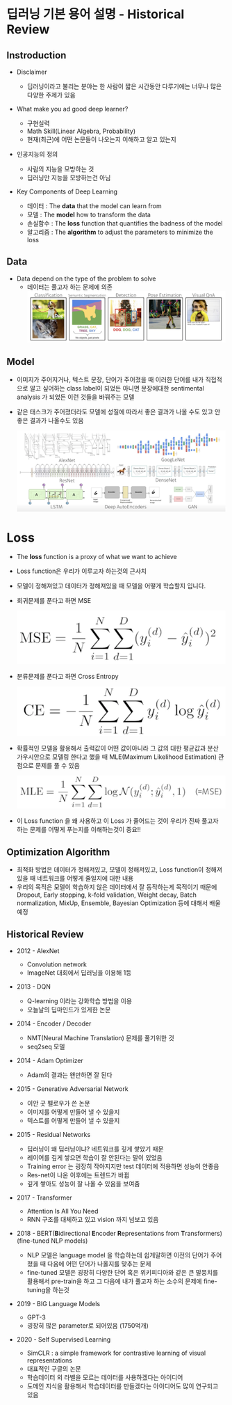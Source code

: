 # 딥러닝 기본 용어 설명 - Historical Review

## Instroduction

- Disclaimer
  - 딥러닝이라고 불리는 분야는 한 사람이 짧은 시간동안 다루기에는 너무나 많은 다양한 주제가 있음

- What make you ad good deep learner?
  - 구현실력
  - Math Skill(Linear Algebra, Probability)
  - 현재(최근)에 어떤 논문들이 나오는지 이해하고 알고 있는지

- 인공지능의 정의
  - 사람의 지능을 모방하는 것
  - 딥러닝만 지능을 모방하는건 아님

- Key Components of Deep Learning
  - 데이터 : The **data** that the model can learn from
  - 모델 : The **model** how to transform the data
  - 손실함수 : The **loss** function that quantifies the badness of the model
  - 알고리즘 : The **algorithm** to adjust the parameters to minimize the loss

## Data

- Data depend on the type of the problem to solve
  - 데이터는 풀고자 하는 문제에 의존
  ![](./img/2021-08-09-10-01-12.png)

## Model

- 이미지가 주어지거나, 텍스트 문장, 단어가 주어졌을 때 이러한 단어를 내가 직접적으로 알고 싶어하는 class label이 되었든 아니면 문장에대한 sentimental analysis 가 되었든 이런 것들을 바꿔주는 모델

- 같은 태스크가 주어졌더라도 모델에 성질에 따라서 좋은 결과가 나올 수도 있고 안좋은 결과가 나올수도 있음

    ![](./img/2021-08-09-10-04-57.png)

# Loss

- The **loss** function is a proxy of what we want to achieve
- Loss function은 우리가 이루고자 하는것의 근사치

- 모델이 정해져있고 데이터가 정해져있을 때 모델을 어떻게 학습할지 입니다.
- 회귀문제를 푼다고 하면 MSE

    ![](./img/2021-08-09-10-06-58.png)

- 분류문제를 푼다고 하면 Cross Entropy

    ![](./img/2021-08-09-10-07-25.png)

- 확률적인 모델을 활용해서 출력값이 어떤 값이아니라 그 값의 대한 평균값과 분산 가우시안으로 모델링 한다고 했을 때 MLE(Maximum Likelihood Estimation) 관점으로 문제를 풀 수 있음

    ![](./img/2021-08-09-10-08-51.png)

- 이 Loss function 을 왜 사용하고 이 Loss 가 줄어드는 것이 우리가 진짜 풀고자 하는 문제를 어떻게 푸는지를 이해하는것이 중요!!

## Optimization Algorithm

- 최적화 방법은 데이터가 정해져있고, 모델이 정해져있고, Loss function이 정해져있을 때 네트워크를 어떻게 줄일지에 대한 내용
- 우리의 목적은 모델이 학습하지 않은 데이터에서 잘 동작하는게 목적이기 때문에 Dropout, Early stopping, k-fold validation, Weight decay, Batch normalization, MixUp, Ensemble, Bayesian Optimization 등에 대해서 배울 예정

## Historical Review

- 2012 - AlexNet
  - Convolution network
  - ImageNet 대회에서 딥러닝을 이용해 1등

- 2013 - DQN
  - Q-learning 이라는 강화학습 방법을 이용
  - 오늘날의 딥마인드가 있게한 논문

- 2014 - Encoder / Decoder
  - NMT(Neural Machine Translation) 문제를 풀기위한 것
  - seq2seq 모델

- 2014 - Adam Optimizer
  - Adam의 결과는 왠만하면 잘 된다

- 2015 - Generative Adversarial Network
  - 이안 굿 펠로우가 쓴 논문
  - 이미지를 어떻게 만들어 낼 수 있을지
  - 텍스트를 어떻게 만들어 낼 수 있을지

- 2015 - Residual Networks
  - 딥러닝이 왜 딥러닝이냐? 네트워크를 깊게 쌓았기 때문
  - 레이어를 깊게 쌓으면 학습이 잘 안된다는 말이 있었음
  - Training error 는 굉장히 작아지지만 test 데이터에 적용하면 성능이 안좋음
  - Res-net이 나온 이후에는 트렌드가 바뀜
  - 깊게 쌓아도 성능이 잘 나올 수 있음을 보여줌

- 2017 - Transformer
  - Attention Is All You Need
  - RNN 구조를 대체하고 있고 vision 까지 넘보고 있음

- 2018 - BERT(**B**idirectional **E**ncoder **R**epresentations from **T**ransformers) (fine-tuned NLP models)
  - NLP 모델은 language model 을 학습하는데 쉽게말하면 이전의 단어가 주어졌을 때 다음에 어떤 단어가 나올지를 맞추는 문제
  - fine-tuned 모델은 굉장히 다양한 단어 혹은 위키피디아와 같은 큰 말뭉치를 활용해서 pre-train을 하고 그 다음에 내가 풀고자 하는 소수의 문제에 fine-tuning을 하는것

- 2019 - BIG Language Models
  - GPT-3
  - 굉장히 많은 parameter로 되어있음 (1750억개)
  
- 2020 - Self Supervised Learning
  - SimCLR : a simple framework for contrastive learning of visual representations
  - 대표적인 구글의 논문
  - 학습데이터 외 라벨을 모르는 데이터를 사용하겠다는 아이디어
  - 도메인 지식을 활용해서 학습데이터를 만들겠다는 아이디어도 많이 연구되고 있음
